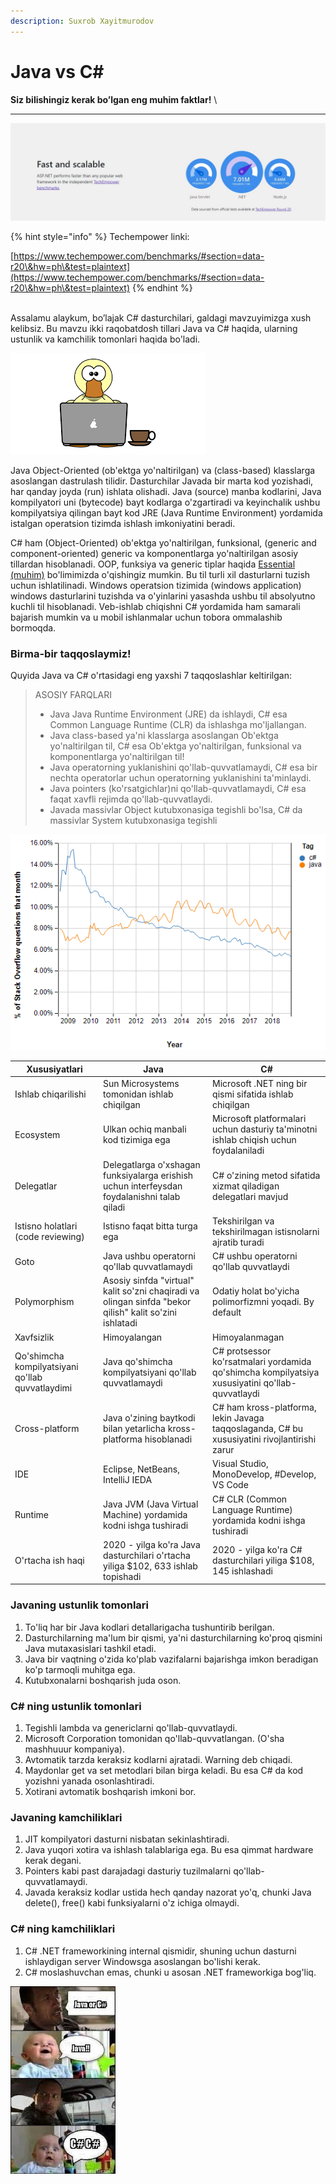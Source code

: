 ```yaml
---
description: Suxrob Xayitmurodov
---
```


# Java vs C\#

**Siz bilishingiz kerak bo’lgan eng muhim faktlar!** \
****

![techempower.com orqali solishtirilgan](<../../../.gitbook/assets/image (13) (1).png>)

{% hint style="info" %}
Techempower linki:

[https://www.techempower.com/benchmarks/#section=data-r20\&hw=ph\&test=plaintext](https://www.techempower.com/benchmarks/#section=data-r20\&hw=ph\&test=plaintext)
{% endhint %}

\
Assalamu alaykum, bo’lajak C# dasturchilari, galdagi mavzuyimizga xush kelibsiz. Bu mavzu ikki raqobatdosh tillari Java va C# haqida, ularning ustunlik va kamchilik tomonlari haqida bo'ladi.

![](../../../.gitbook/assets/javavc-.png)

Java Object-Oriented (ob'ektga yo'naltirilgan) va (class-based) klasslarga asoslangan dastrulash tilidir. Dasturchilar Javada bir marta kod yozishadi, har qanday joyda (run) ishlata olishadi. Java (source) manba kodlarini, Java kompilyatori uni (bytecode) bayt kodlarga o'zgartiradi va keyinchalik ushbu kompilyatsiya qilingan bayt kod JRE (Java Runtime Environment) yordamida istalgan operatsion tizimda ishlash imkoniyatini beradi.

C# ham (Object-Oriented) ob'ektga yo'naltirilgan, funksional, (generic and component-oriented)  generic va komponentlarga yo'naltirilgan asosiy tillardan hisoblanadi. OOP, funksiya va generic tiplar haqida [Essential (muhim)](https://dot-net.uz/basic/essential) bo'limimizda o'qishingiz mumkin. Bu til turli xil dasturlarni tuzish uchun ishlatilinadi. Windows operatsion tizimida (windows application) windows dasturlarini tuzishda va o'yinlarini yasashda ushbu til absolyutno kuchli til hisoblanadi. Veb-ishlab chiqishni C# yordamida ham samarali bajarish mumkin va u mobil ishlanmalar uchun tobora ommalashib bormoqda.

### Birma-bir taqqoslaymiz!

Quyida Java va C# o'rtasidagi eng yaxshi 7 taqqoslashlar keltirilgan:

> ASOSIY FARQLARI
>
> * Java Java Runtime Environment (JRE) da ishlaydi, C# esa Common Language Runtime (CLR) da ishlashga mo'ljallangan.
> * Java class-based ya'ni klasslarga asoslangan Ob'ektga yo'naltirilgan til, C# esa Ob'ektga yo'naltirilgan, funksional va komponentlarga yo'naltirilgan til!
> * Java operatorning yuklanishini qo'llab-quvvatlamaydi, C# esa bir nechta operatorlar uchun operatorning yuklanishini ta'minlaydi.
> * Java pointers (ko'rsatgichlar)ni qo'llab-quvvatlamaydi, C# esa faqat xavfli rejimda qo'llab-quvvatlaydi.
> * Javada massivlar Object kutubxonasiga tegishli bo'lsa, C# da massivlar System kutubxonasiga tegishli

![stackoverflowda Java va C# savollarining berilishi statistikasi](../../../.gitbook/assets/java.png)

| Xususiyatlari                                    | Java                                                                                                    | C#                                                                                              |
| ------------------------------------------------ | ------------------------------------------------------------------------------------------------------- | ----------------------------------------------------------------------------------------------- |
| Ishlab chiqarilishi                              | Sun Microsystems tomonidan ishlab chiqilgan                                                             | Microsoft .NET ning bir qismi sifatida ishlab chiqilgan                                         |
| Ecosystem                                        | Ulkan ochiq manbali kod tizimiga ega                                                                    | Microsoft platformalari uchun dasturiy ta'minotni ishlab chiqish uchun foydalaniladi            |
| Delegatlar                                       | Delegatlarga o'xshagan funksiyalarga erishish uchun interfeysdan foydalanishni talab qiladi             | C# o'zining metod sifatida xizmat qiladigan delegatlari mavjud                                  |
| Istisno holatlari (code reviewing)               | Istisno faqat bitta turga ega                                                                           | Tekshirilgan va tekshirilmagan istisnolarni ajratib turadi                                      |
| Goto                                             | Java ushbu operatorni qo'llab quvvatlamaydi                                                             | C# ushbu operatorni qo'llab quvvatlaydi                                                         |
| Polymorphism                                     | Asosiy sinfda "virtual" kalit so'zni chaqiradi va olingan sinfda "bekor qilish" kalit so'zini ishlatadi | Odatiy holat bo'yicha polimorfizmni yoqadi. By default                                          |
| Xavfsizlik                                       | Himoyalangan                                                                                            | Himoyalanmagan                                                                                  |
| Qo'shimcha kompilyatsiyani qo'llab quvvatlaydimi | Java qo'shimcha kompilyatsiyani qo'llab quvvatlamaydi                                                   | C# protsessor ko'rsatmalari yordamida qo'shimcha kompilyatsiya xususiyatini qo'llab-quvvatlaydi |
| Cross-platform                                   | Java o'zining baytkodi bilan yetarlicha kross-platforma hisoblanadi                                     | C# ham kross-platforma, lekin Javaga taqqoslaganda, C# bu xususiyatini rivojlantirishi zarur    |
| IDE                                              | Eclipse, NetBeans, IntelliJ IEDA                                                                        | Visual Studio, MonoDevelop, #Develop, VS Code                                                   |
| Runtime                                          | Java JVM (Java Virtual Machine) yordamida kodni ishga tushiradi                                         | C# CLR (Common Language Runtime) yordamida kodni ishga tushiradi                                |
| O'rtacha ish haqi                                | 2020 - yilga ko'ra Java dasturchilari o'rtacha yiliga $102, 633 ishlab topishadi                        | 2020 - yilga ko'ra C# dasturchilari yiliga $108, 145 ishlashadi                                 |

### Javaning ustunlik tomonlari

1. To'liq har bir Java kodlari detallarigacha tushuntirib berilgan.
2. Dasturchilarning ma'lum bir qismi, ya'ni dasturchilarning ko'proq qismini Java mutaxasislari tashkil etadi.
3. Java bir vaqtning o'zida ko'plab vazifalarni bajarishga imkon beradigan ko'p tarmoqli muhitga ega.
4. Kutubxonalarni boshqarish juda oson.

### C# ning ustunlik tomonlari

1. Tegishli lambda va genericlarni qo'llab-quvvatlaydi.
2. Microsoft Corporation tomonidan qo'llab-quvvatlangan. (O'sha mashhuuur kompaniya).
3. Avtomatik tarzda keraksiz kodlarni ajratadi. Warning deb chiqadi.
4. Maydonlar get va set metodlari bilan birga keladi. Bu esa C# da kod yozishni yanada osonlashtiradi.
5. Xotirani avtomatik boshqarish imkoni bor.

### Javaning kamchiliklari

1. JIT kompilyatori dasturni nisbatan sekinlashtiradi.
2. Java yuqori xotira va ishlash talablariga ega. Bu esa qimmat hardware kerak degani.
3. Pointers kabi past darajadagi dasturiy tuzilmalarni qo'llab-quvvatlamaydi.
4. Javada keraksiz kodlar ustida hech qanday nazorat yo'q, chunki Java delete(), free() kabi funksiyalarni o'z ichiga olmaydi.

### C# ning kamchiliklari

1. C# .NET frameworkining internal qismidir, shuning uchun dasturni ishlaydigan server Windowsga asoslangan bo'lishi kerak.
2. C# moslashuvchan emas, chunki u asosan .NET frameworkiga bog'liq.

![Bolakayni qarang...:)))](../../../.gitbook/assets/javavsc-3.jpg)
